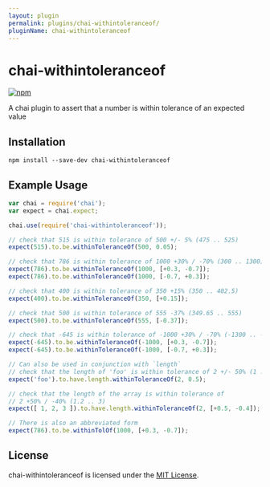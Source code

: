 ```yaml
---
layout: plugin
permalink: plugins/chai-withintoleranceof/
pluginName: chai-withintoleranceof
---
```



chai-withintoleranceof
==============================================================================

[![npm](https://img.shields.io/npm/v/chai-withintoleranceof.svg)](https://github.com/RmiTtro/chai-withintoleranceof)

A chai plugin to assert that a number is within tolerance of an expected value


Installation
------------------------------------------------------------------------------

```
npm install --save-dev chai-withintoleranceof
```

Example Usage
------------------------------------------------------------------------------

```js
var chai = require('chai');
var expect = chai.expect;

chai.use(require('chai-withintoleranceof'));

// check that 515 is within tolerance of 500 +/- 5% (475 .. 525)
expect(515).to.be.withinToleranceOf(500, 0.05);

// check that 786 is within tolerance of 1000 +30% / -70% (300 .. 1300)
expect(786).to.be.withinToleranceOf(1000, [+0.3, -0.7]);
expect(786).to.be.withinToleranceOf(1000, [-0.7, +0.3]);

// check that 400 is within tolerance of 350 +15% (350 .. 402.5)
expect(400).to.be.withinToleranceOf(350, [+0.15]);

// check that 500 is within tolerance of 555 -37% (349.65 .. 555)
expect(500).to.be.withinToleranceOf(555, [-0.37]);

// check that -645 is within tolerance of -1000 +30% / -70% (-1300 .. -300)
expect(-645).to.be.withinToleranceOf(-1000, [+0.3, -0.7]);
expect(-645).to.be.withinToleranceOf(-1000, [-0.7, +0.3]);

// Can also be used in conjunction with `length`
// check that the length of 'foo' is within tolerance of 2 +/- 50% (1 .. 3)
expect('foo').to.have.length.withinToleranceOf(2, 0.5);

// check that the length of the array is within tolerance of
// 2 +50% / -40% (1.2 .. 3)
expect([ 1, 2, 3 ]).to.have.length.withinToleranceOf(2, [+0.5, -0.4]);

// There is also an abbreviated form
expect(786).to.be.withinTolOf(1000, [+0.3, -0.7]);
```


License
------------------------------------------------------------------------------
chai-withintoleranceof is licensed under the [MIT License](LICENSE).
